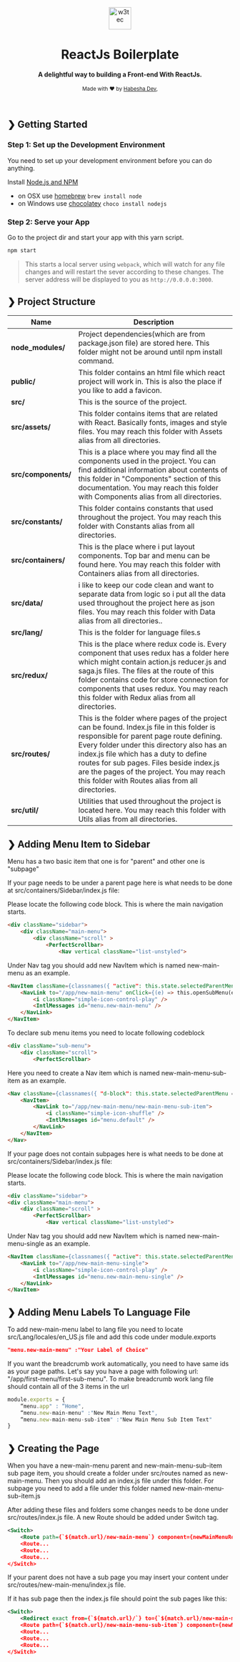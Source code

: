 <p align="center">
  <img src="./public/favicon.ico" alt="w3tec" width="50" />
</p>

<h1 align="center">ReactJs Boilerplate</h1>

<p align="center">
  <b>A delightful way to building a Front-end With ReactJs.</b></br>
  </br>
  <sub>Made with ❤️ by <a href="https://github.com/codeninja0x01">Habesha Dev</a>,</sub>
</p>

<br />


## ❯ Getting Started

### Step 1: Set up the Development Environment

You need to set up your development environment before you can do anything.

Install [Node.js and NPM](https://nodejs.org/en/download/)

- on OSX use [homebrew](http://brew.sh) `brew install node`
- on Windows use [chocolatey](https://chocolatey.org/) `choco install nodejs`

### Step 2: Serve your App

Go to the project dir and start your app with this yarn script.

```bash
npm start
```

> This starts a local server using `webpack`, which will watch for any file changes and will restart the sever according to these changes.
> The server address will be displayed to you as `http://0.0.0.0:3000`.


## ❯ Project Structure

| Name                              | Description |
| --------------------------------- | ----------- |
| **node_modules/**                      | Project dependencies(which are from package.json file) are stored here. This folder might not be around until npm install command. |
| **public/**                         | This folder contains an html file which react project will work in. This is also the place if you like to add a favicon. |
| **src/**                          | This is the source of the project. |
| **src/assets/**          | This folder contains items that are related with React. Basically fonts, images and style files. You may reach this folder with Assets alias from all directories. |
| **src/components/**  | This is a place where you may find all the components used in the project. You can find additional information about contents of this folder in "Components" section of this documentation. You may reach this folder with Components alias from all directories. |
| **src/constants/** | This folder contains constants that used throughout the project. You may reach this folder with Constants alias from all directories.  |
| **src/containers/**               | This is the place where i put layout components. Top bar and menu can be found here. You may reach this folder with Containers alias from all directories. |
| **src/data/**         | i like to keep our code clean and want to separate data from logic so i put all the data used throughout the project here as json files. You may reach this folder with Data alias from all directories.. |
| **src/lang/**          |This is the folder for language files.s |
| **src/redux/**               | This is the place where redux code is. Every component that uses redux has a folder here which might contain action.js reducer.js and saga.js files. The files at the route of this folder contains code for store connection for components that uses redux. You may reach this folder with Redux alias from all directories. |
| **src/routes/**         |This is the folder where pages of the project can be found. Index.js file in this folder is responsible for parent page route defining. Every folder under this directory also has an index.js file which has a duty to define routes for sub pages. Files beside index.js are the pages of the project. You may reach this folder with Routes alias from all directories. |
| **src/util/**             |Utilities that used throughout the project is located here. You may reach this folder with Utils alias from all directories. |

## ❯ Adding Menu Item to Sidebar

Menu has a two basic item that one is for "parent" and other one is "subpage"

If your page needs to be under a parent page here is what needs to be done at src/containers/Sidebar/index.js file:

Please locate the following code block. This is where the main navigation starts.
```html
<div className="sidebar">
    <div className="main-menu">
        <div className="scroll" >
            <PerfectScrollbar>
                <Nav vertical className="list-unstyled">
```

Under Nav tag you should add new NavItem which is named new-main-menu as an example.

```html
<NavItem className={classnames({ "active": this.state.selectedParentMenu == 'new-main-menu' })}>
    <NavLink to="/app/new-main-menu" onClick={(e) => this.openSubMenu(e, 'new-main-menu')}>
        <i className="simple-icon-control-play" /> 
        <IntlMessages id="menu.new-main-menu" />
    </NavLink>
</NavItem>
```
To declare sub menu items you need to locate following codeblock


```html
<div className="sub-menu">
    <div className="scroll">
        <PerfectScrollbar>
```
Here you need to create a Nav item which is named new-main-menu-sub-item as an example.
```html
<Nav className={classnames({ "d-block": this.state.selectedParentMenu == 'new-main-menu' })} data-parent="new-main-menu">
    <NavItem>
        <NavLink to="/app/new-main-menu/new-main-menu-sub-item">
            <i className="simple-icon-shuffle" />
            <IntlMessages id="menu.default" />
        </NavLink>
    </NavItem>
</Nav>
```
If your page does not contain subpages here is what needs to be done at src/containers/Sidebar/index.js file:

Please locate the following code block. This is where the main navigation starts.

```html
<div className="sidebar">
<div className="main-menu">
    <div className="scroll" >
        <PerfectScrollbar>
            <Nav vertical className="list-unstyled">
```
Under Nav tag you should add new NavItem which is named new-main-menu-single as an example.
```html
<NavItem className={classnames({ "active": this.state.selectedParentMenu == 'new-main-menu-single' })}>
    <NavLink to="/app/new-main-menu-single">
        <i className="simple-icon-control-play" /> 
        <IntlMessages id="menu.new-main-menu-single" />
    </NavLink>
</NavItem>
```

## ❯ Adding Menu Labels To Language File

To add new-main-menu label to lang file you need to locate src/Lang/locales/en_US.js file and add this code under module.exports
```json
"menu.new-main-menu" :"Your Label of Choice"
```
If you want the breadcrumb work automatically, you need to have same ids as your page paths.
Let's say you have a page with following url: "/app/first-menu/first-sub-menu". To make breadcrumb work lang file should contain all of the 3 items in the url

```javascript
module.exports = {
    “menu.app" : “Home",
    “menu.new-main-menu" :"New Main Menu Text",
    “menu.new-main-menu-sub-item" :"New Main Menu Sub Item Text"
}
```

## ❯ Creating the Page

When you have a new-main-menu parent and new-main-menu-sub-item sub page item, you should create a folder under src/routes named as new-main-menu.
Then you should add an index.js file under this folder.
For subpage you need to add a file under this folder named new-main-menu-sub-item.js

After adding these files and folders some changes needs to be done under src/routes/index.js file. A new Route should be added under Switch tag.

```XML
<Switch>
    <Route path={`${match.url}/new-main-menu`} component={newMainMenuRoute} />
    <Route...
    <Route...
    <Route...
</Switch>
```
If your parent does not have a sub page you may insert your content under src/routes/new-main-menu/index.js file.

If it has sub page then the index.js file should point the sub pages like this:

```xml
<Switch>
    <Redirect exact from={`${match.url}/`} to={`${match.url}/new-main-menu-sub-item`} />
    <Route path={`${match.url}/new-main-menu-sub-item`} component={newMainMenuSubComponent } />
    <Route...
    <Route...
    <Route...
</Switch>
```
